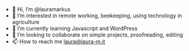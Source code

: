 - 👋 Hi, I’m @lauramarkus
- 👀 I’m interested in remote working, beekeeping, using technology in agriculture
- 🌱 I’m currently learning Javascript and WordPress
- 💞️ I’m looking to collaborate on simple projects, proofreading, editing
- 📫 How to reach me laura@laura-m.it

<!---
lauramarkus/lauramarkus is a ✨ special ✨ repository because its `README.md` (this file) appears on your GitHub profile.
You can click the Preview link to take a look at your changes.
--->
